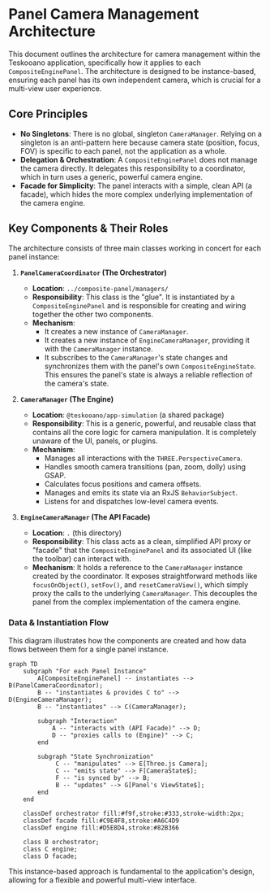 # Panel Camera Management Architecture

This document outlines the architecture for camera management within the Teskooano application, specifically how it applies to each `CompositeEnginePanel`. The architecture is designed to be instance-based, ensuring each panel has its own independent camera, which is crucial for a multi-view user experience.

## Core Principles

- **No Singletons**: There is no global, singleton `CameraManager`. Relying on a singleton is an anti-pattern here because camera state (position, focus, FOV) is specific to each panel, not the application as a whole.
- **Delegation & Orchestration**: A `CompositeEnginePanel` does not manage the camera directly. It delegates this responsibility to a coordinator, which in turn uses a generic, powerful camera engine.
- **Facade for Simplicity**: The panel interacts with a simple, clean API (a facade), which hides the more complex underlying implementation of the camera engine.

## Key Components & Their Roles

The architecture consists of three main classes working in concert for each panel instance:

1.  **`PanelCameraCoordinator` (The Orchestrator)**

    - **Location**: `../composite-panel/managers/`
    - **Responsibility**: This class is the "glue". It is instantiated by a `CompositeEnginePanel` and is responsible for creating and wiring together the other two components.
    - **Mechanism**:
      - It creates a new instance of `CameraManager`.
      - It creates a new instance of `EngineCameraManager`, providing it with the `CameraManager` instance.
      - It subscribes to the `CameraManager`'s state changes and synchronizes them with the panel's own `CompositeEngineState`. This ensures the panel's state is always a reliable reflection of the camera's state.

2.  **`CameraManager` (The Engine)**

    - **Location**: `@teskooano/app-simulation` (a shared package)
    - **Responsibility**: This is a generic, powerful, and reusable class that contains all the core logic for camera manipulation. It is completely unaware of the UI, panels, or plugins.
    - **Mechanism**:
      - Manages all interactions with the `THREE.PerspectiveCamera`.
      - Handles smooth camera transitions (pan, zoom, dolly) using GSAP.
      - Calculates focus positions and camera offsets.
      - Manages and emits its state via an RxJS `BehaviorSubject`.
      - Listens for and dispatches low-level camera events.

3.  **`EngineCameraManager` (The API Facade)**
    - **Location**: `.` (this directory)
    - **Responsibility**: This class acts as a clean, simplified API proxy or "facade" that the `CompositeEnginePanel` and its associated UI (like the toolbar) can interact with.
    - **Mechanism**: It holds a reference to the `CameraManager` instance created by the coordinator. It exposes straightforward methods like `focusOnObject()`, `setFov()`, and `resetCameraView()`, which simply proxy the calls to the underlying `CameraManager`. This decouples the panel from the complex implementation of the camera engine.

### Data & Instantiation Flow

This diagram illustrates how the components are created and how data flows between them for a single panel instance.

```mermaid
graph TD
    subgraph "For each Panel Instance"
        A[CompositeEnginePanel] -- instantiates --> B(PanelCameraCoordinator);
        B -- "instantiates & provides C to" --> D(EngineCameraManager);
        B -- "instantiates" --> C(CameraManager);

        subgraph "Interaction"
            A -- "interacts with (API Facade)" --> D;
            D -- "proxies calls to (Engine)" --> C;
        end

        subgraph "State Synchronization"
             C -- "manipulates" --> E[Three.js Camera];
             C -- "emits state" --> F[CameraState$];
             F -- "is synced by" --> B;
             B -- "updates" --> G[Panel's ViewState$];
        end
    end

    classDef orchestrator fill:#f9f,stroke:#333,stroke-width:2px;
    classDef facade fill:#C9E4F8,stroke:#A6C4D9
    classDef engine fill:#D5E8D4,stroke:#82B366

    class B orchestrator;
    class C engine;
    class D facade;

```

This instance-based approach is fundamental to the application's design, allowing for a flexible and powerful multi-view interface.
